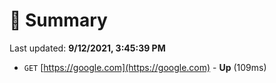 # 📖 Summary
Last updated: **9/12/2021, 3:45:39 PM**

- `GET` [https://google.com](https://google.com) - **Up** (109ms)
